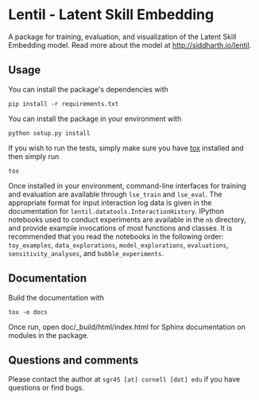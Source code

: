 Lentil - Latent Skill Embedding
===============================

A package for training, evaluation, and visualization of the Latent Skill Embedding model. Read 
more about the model at http://siddharth.io/lentil.

Usage
-----

You can install the package's dependencies with 

```
pip install -r requirements.txt
```

You can install the package in your environment with

```
python setup.py install
```

If you wish to run the tests, simply make sure you have
[tox](https://tox.readthedocs.org/en/latest/) installed and then simply run

```
tox
```

Once installed in your environment, command-line interfaces for training and
evaluation are available through `lse_train` and `lse_eval`. The appropriate format for input
interaction log data is given in the documentation for `lentil.datatools.InteractionHistory`.
IPython notebooks used to conduct experiments are available in the `nb` directory, and provide 
example invocations of most functions and classes. It is recommended that you read the notebooks 
in the following order: `toy_examples`, `data_explorations`, `model_explorations`, 
`evaluations`, `sensitivity_analyses`, and `bubble_experiments`.

Documentation
-------------

Build the documentation with

```
tox -e docs
```

Once run, open doc/_build/html/index.html for Sphinx documentation on modules in the package.

Questions and comments
----------------------

Please contact the author at `sgr45 [at] cornell [dot] edu` if you have questions or find bugs.

